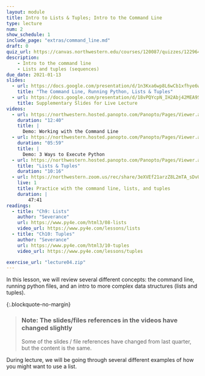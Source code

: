 ```yaml
---
layout: module
title: Intro to Lists & Tuples; Intro to the Command Line
type: lecture
num: 2
show_schedule: 1
include_page: "extras/command_line.md"
draft: 0
quiz_url: https://canvas.northwestern.edu/courses/120087/quizzes/122964
description:
    - Intro to the command line
    - Lists and tuples (sequences)
due_date: 2021-01-13
slides:
  - url: https://docs.google.com/presentation/d/1n3Kxa6wp8L6wCb1xfhye6wTuhLi3G5ddIY3X33dSMRk/edit?usp=sharing
    title: "The Command Line, Running Python, Lists & Tuples"
  - url: https://docs.google.com/presentation/d/18vPQYcpN_IH2Abj42MEA9S9BBWQT4B5knZYY-gmD_78/edit?usp=sharing
    title: Supplementary Slides for Live Lecture
videos: 
  - url: https://northwestern.hosted.panopto.com/Panopto/Pages/Viewer.aspx?id=5b5e7fb1-45d6-4a58-afbd-ac3d00dba629
    duration: "12:40"
    title: |
      Demo: Working with the Command Line
  - url: https://northwestern.hosted.panopto.com/Panopto/Pages/Viewer.aspx?id=d362f396-92c1-4417-bc20-ac3d00dbef14
    duration: "05:59"
    title: |
      Demo: 3 Ways to Execute Python
  - url: https://northwestern.hosted.panopto.com/Panopto/Pages/Viewer.aspx?id=d888642e-4713-4d68-9ab2-ac3d00dc10d2
    title: "Lists & Tuples"
    duration: "10:16"
  - url: https://northwestern.zoom.us/rec/share/3eXVEf21arzZ8L2mTA_sDvUri1PH58DUsC4RYmLfgf-1MPau06B-r-Ru4wvACR6X.A8iuRaSmB18u3rfK?startTime=1600874151000
    live: 1
    title: Practice with the command line, lists, and tuples
    duration: |
        47:41
readings:
  - title: "Ch9: Lists"
    author: "Severance"
    url: https://www.py4e.com/html3/08-lists
    video_url: https://www.py4e.com/lessons/lists
  - title: "Ch10: Tuples"
    author: "Severance"
    url: https://www.py4e.com/html3/10-tuples
    video_url: https://www.py4e.com/lessons/tuples

exercise_url: "lecture04.zip"
---
```

In this lesson, we will review several different concepts: the command line, running python files, and an intro to more complex data structures (lists and tuples). 

{:.blockquote-no-margin}
> ### Note: The slides/files references in the videos have changed slightly
> Some of the slides / file references have changed from last quarter, but the content is the same.

During lecture, we will be going through several different examples of how you might want to use a list.